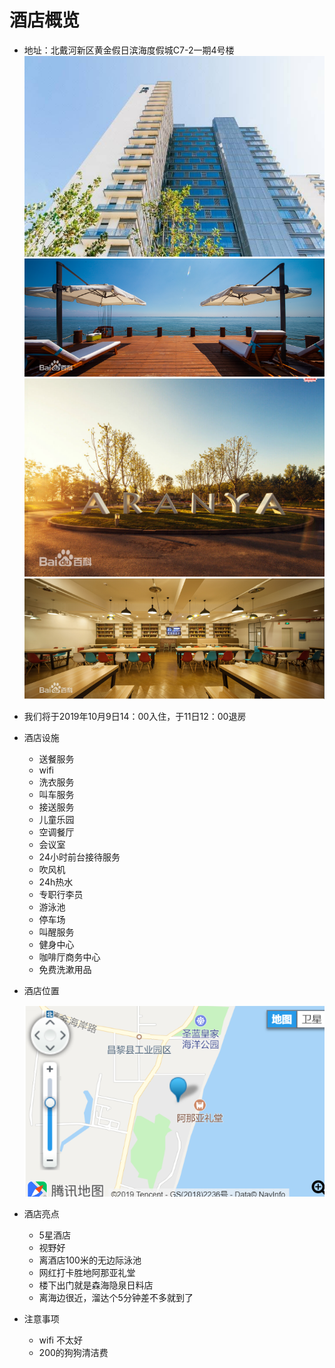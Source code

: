 # 酒店概览

* 地址：北戴河新区黄金假日滨海度假城C7-2一期4号楼
![avatar](/pic/0.jpg)
![avatar](/pic/5.jpg)
![avatar](/pic/6.jpg)
![avatar](/pic/7.jpg)
* 我们将于2019年10月9日14：00入住，于11日12：00退房
* 酒店设施
    * 送餐服务
    * wifi
    * 洗衣服务
    * 叫车服务
    * 接送服务
    * 儿童乐园
    * 空调餐厅
    * 会议室
    * 24小时前台接待服务
    * 吹风机
    * 24h热水
    * 专职行李员
    * 游泳池
    * 停车场
    * 叫醒服务
    * 健身中心
    * 咖啡厅商务中心
    * 免费洗漱用品
* 酒店位置

    ![avatar](/pic/1.png)
* 酒店亮点
    * 5星酒店
    * 视野好
    * 离酒店100米的无边际泳池
    * 网红打卡胜地阿那亚礼堂
    * 楼下出门就是森海隐泉日料店
    * 离海边很近，溜达个5分钟差不多就到了

* 注意事项
    * wifi 不太好
    * 200的狗狗清洁费
    